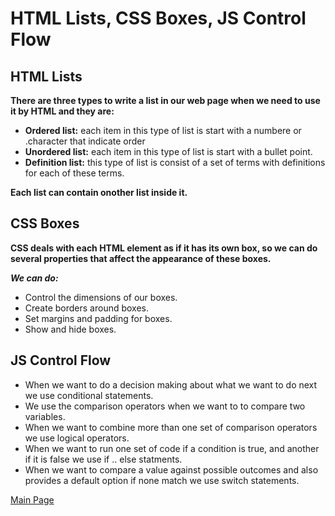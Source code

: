 #  HTML Lists, CSS Boxes, JS Control Flow
## HTML Lists
**There are three types to write a list in our web page when we need to use it by HTML and they are:**
- **Ordered list:** each item in this type of list is start with a numbere or .character that indicate order
- **Unordered list:** each item in this type of list is start with a bullet point.
- **Definition list:** this type of list is consist of a set of terms with definitions for each of these terms.

**Each list can contain onother list inside it.**
## CSS Boxes
**CSS deals with each HTML element as if it has its own box, so we can do several properties that affect the appearance of these boxes.** 

***We can do:***
- Control the dimensions of our boxes.
- Create borders around boxes.
- Set margins and padding for boxes.
- Show and hide boxes.
## JS Control Flow
- When we want to do a decision making about what we want to do next we use conditional statements.
- We use the comparison operators when we want to to compare two variables.
- When we want to combine more than one set of comparison operators we use logical operators. 
- When we want to run one set of code if a condition is true, and another if it is false we use if .. else statments. 
- When we want to compare a value against possible outcomes and also provides a default option if none match we use switch statements. 

[Main Page](https://basma23.github.io/reading-notes/)
